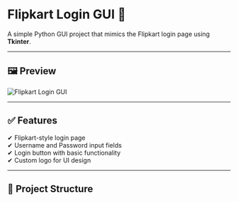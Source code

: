 # Flipkart Login GUI 🛒

A simple Python GUI project that mimics the Flipkart login page using **Tkinter**.

---

## 🖼 Preview
![Flipkart Login GUI](flipkart_logo.png)

---

## ✅ Features
✔ Flipkart-style login page  
✔ Username and Password input fields  
✔ Login button with basic functionality  
✔ Custom logo for UI design  

---

## 📂 Project Structure




